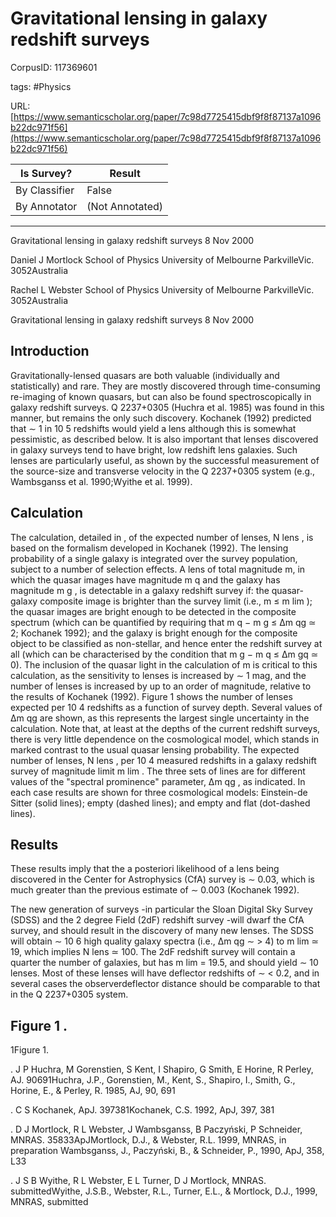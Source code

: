 # Gravitational lensing in galaxy redshift surveys

CorpusID: 117369601
 
tags: #Physics

URL: [https://www.semanticscholar.org/paper/7c98d7725415dbf9f8f87137a1096b22dc971f56](https://www.semanticscholar.org/paper/7c98d7725415dbf9f8f87137a1096b22dc971f56)
 
| Is Survey?        | Result          |
| ----------------- | --------------- |
| By Classifier     | False |
| By Annotator      | (Not Annotated) |

---

Gravitational lensing in galaxy redshift surveys
8 Nov 2000

Daniel J Mortlock 
School of Physics
University of Melbourne
ParkvilleVic. 3052Australia

Rachel L Webster 
School of Physics
University of Melbourne
ParkvilleVic. 3052Australia

Gravitational lensing in galaxy redshift surveys
8 Nov 2000


## Introduction

Gravitationally-lensed quasars are both valuable (individually and statistically) and rare. They are mostly discovered through time-consuming re-imaging of known quasars, but can also be found spectroscopically in galaxy redshift surveys. Q 2237+0305 (Huchra et al. 1985) was found in this manner, but remains the only such discovery. Kochanek (1992) predicted that ∼ 1 in 10 5 redshifts would yield a lens although this is somewhat pessimistic, as described below. It is also important that lenses discovered in galaxy surveys tend to have bright, low redshift lens galaxies. Such lenses are particularly useful, as shown by the successful measurement of the source-size and transverse velocity in the Q 2237+0305 system (e.g., Wambsganss et al. 1990;Wyithe et al. 1999).


## Calculation

The calculation, detailed in , of the expected number of lenses, N lens , is based on the formalism developed in Kochanek (1992). The lensing probability of a single galaxy is integrated over the survey population, subject to a number of selection effects. A lens of total magnitude m, in which the quasar images have magnitude m q and the galaxy has magnitude m g , is detectable in a galaxy redshift survey if: the quasar-galaxy composite image is brighter than the survey limit (i.e., m ≤ m lim ); the quasar images are bright enough to be detected in the composite spectrum (which can be quantified by requiring that m q − m g ≤ ∆m qg ≃ 2; Kochanek 1992); and the galaxy is bright enough for the composite object to be classified as non-stellar, and hence enter the redshift survey at all (which can be characterised by the condition that m g − m q ≤ ∆m gq ≃ 0). The inclusion of the quasar light in the calculation of m is critical to this calculation, as the sensitivity to lenses is increased by ∼ 1 mag, and the number of lenses is increased by up to an order of magnitude, relative to the results of Kochanek (1992). Figure 1 shows the number of lenses expected per 10 4 redshifts as a function of survey depth. Several values of ∆m qg are shown, as this represents the largest single uncertainty in the calculation. Note that, at least at the depths of the current redshift surveys, there is very little dependence on the cosmological model, which stands in marked contrast to the usual quasar lensing probability. The expected number of lenses, N lens , per 10 4 measured redshifts in a galaxy redshift survey of magnitude limit m lim . The three sets of lines are for different values of the "spectral prominence" parameter, ∆m qg , as indicated. In each case results are shown for three cosmological models: Einstein-de Sitter (solid lines); empty (dashed lines); and empty and flat (dot-dashed lines).


## Results

These results imply that the a posteriori likelihood of a lens being discovered in the Center for Astrophysics (CfA) survey is ∼ 0.03, which is much greater than the previous estimate of ∼ 0.003 (Kochanek 1992).

The new generation of surveys -in particular the Sloan Digital Sky Survey (SDSS) and the 2 degree Field (2dF) redshift survey -will dwarf the CfA survey, and should result in the discovery of many new lenses. The SDSS will obtain ∼ 10 6 high quality galaxy spectra (i.e., ∆m qg ∼ > 4) to m lim ≃ 19, which implies N lens ≃ 100. The 2dF redshift survey will contain a quarter the number of galaxies, but has m lim = 19.5, and should yield ∼ 10 lenses. Most of these lenses will have deflector redshifts of ∼ < 0.2, and in several cases the observerdeflector distance should be comparable to that in the Q 2237+0305 system.

## Figure 1 .
1Figure 1.

. J P Huchra, M Gorenstien, S Kent, I Shapiro, G Smith, E Horine, R Perley, AJ. 90691Huchra, J.P., Gorenstien, M., Kent, S., Shapiro, I., Smith, G., Horine, E., & Perley, R. 1985, AJ, 90, 691

. C S Kochanek, ApJ. 397381Kochanek, C.S. 1992, ApJ, 397, 381

. D J Mortlock, R L Webster, J Wambsganss, B Paczyński, P Schneider, MNRAS. 35833ApJMortlock, D.J., & Webster, R.L. 1999, MNRAS, in preparation Wambsganss, J., Paczyński, B., & Schneider, P., 1990, ApJ, 358, L33

. J S B Wyithe, R L Webster, E L Turner, D J Mortlock, MNRAS. submittedWyithe, J.S.B., Webster, R.L., Turner, E.L., & Mortlock, D.J., 1999, MNRAS, submitted